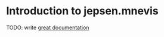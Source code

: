 # Introduction to jepsen.mnevis

TODO: write [great documentation](https://jacobian.org/writing/what-to-write/)
